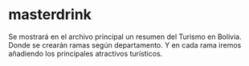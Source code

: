 # masterdrink
Se mostrará en el archivo principal un resumen del Turismo en Bolivia. Donde se crearán ramas según departamento. Y en cada rama iremos añadiendo los principales atractivos turísticos.
